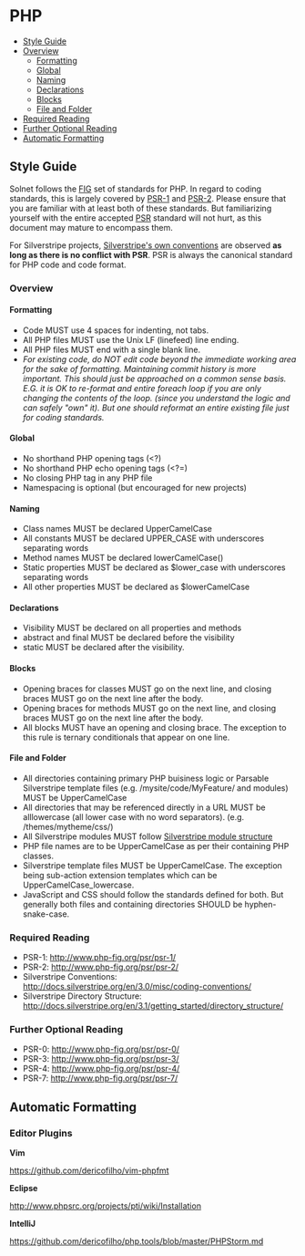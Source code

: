 # PHP

 - [Style Guide](#style-guide)
 - [Overview](#overview)
   - [Formatting](#formatting)
   - [Global](#global)
   - [Naming](#naming)
   - [Declarations](#declarations)
   - [Blocks](#blocks)
   - [File and Folder](#file-and-folder)
 - [Required Reading](#required-reading)
 - [Further Optional Reading](#further-optional-reading)
 - [Automatic Formatting](#automatic-formatting)

## Style Guide

Solnet follows the [FIG](http://www.php-fig.org/psr/) set of standards for PHP. In regard to coding standards, this is largely covered by [PSR-1](http://www.php-fig.org/psr/psr-1/) and [PSR-2](http://www.php-fig.org/psr/psr-2/). Please ensure that you are familiar with at least both of these standards. But familiarizing yourself with the entire accepted [PSR](http://www.php-fig.org/psr/) standard will not hurt, as this document may mature to encompass them.

For Silverstripe projects, [Silverstripe's own conventions](http://docs.silverstripe.org/en/3.0/misc/coding-conventions/) are observed <b>as long as there is no conflict with PSR</b>. PSR is always the canonical standard for PHP code and code format.

### Overview

#### Formatting
* Code MUST use 4 spaces for indenting, not tabs.
* All PHP files MUST use the Unix LF (linefeed) line ending.
* All PHP files MUST end with a single blank line.
* *For existing code, do NOT edit code beyond the immediate working area for the sake of formatting. Maintaining commit history is more important. This should just be approached on a common sense basis. E.G. it is OK to re-format and entire foreach loop if you are only changing the contents of the loop. (since you understand the logic and can safely "own" it). But one should reformat an entire existing file just for coding standards.*

#### Global
* No shorthand PHP opening tags (<?)
* No shorthand PHP echo opening tags (<?=)
* No closing PHP tag in any PHP file
* Namespacing is optional (but encouraged for new projects)

#### Naming
* Class names MUST be declared UpperCamelCase
* All constants MUST be declared UPPER_CASE with underscores separating words
* Method names MUST be declared lowerCamelCase()
* Static properties MUST be declared as $lower_case with underscores separating words
* All other properties MUST be declared as $lowerCamelCase

#### Declarations
* Visibility MUST be declared on all properties and methods
* abstract and final MUST be declared before the visibility
* static MUST be declared after the visibility.

#### Blocks
* Opening braces for classes MUST go on the next line, and closing braces MUST go on the next line after the body.
* Opening braces for methods MUST go on the next line, and closing braces MUST go on the next line after the body.
* All blocks MUST have an opening and closing brace. The exception to this rule is ternary conditionals that appear on one line.

#### File and Folder
* All directories containing primary PHP buisiness logic or Parsable Silverstripe template files (e.g. /mysite/code/MyFeature/ and modules) MUST be UpperCamelCase
* All directories that may be referenced directly in a URL MUST be alllowercase (all lower case with no word separators). (e.g. /themes/mytheme/css/)
* All Silverstripe modules MUST follow [Silverstripe module structure](http://docs.silverstripe.org/en/2.4/topics/directory-structure/)
* PHP file names are to be UpperCamelCase as per their containing PHP classes.
* Silverstripe template files MUST be UpperCamelCase. The exception being sub-action extension templates which can be UpperCamelCase_lowercase.
* JavaScript and CSS should follow the standards defined for both. But generally both files and containing directories SHOULD be hyphen-snake-case.

### Required Reading
* PSR-1: http://www.php-fig.org/psr/psr-1/
* PSR-2: http://www.php-fig.org/psr/psr-2/
* Silverstripe Conventions: http://docs.silverstripe.org/en/3.0/misc/coding-conventions/
* Silverstripe Directory Structure: http://docs.silverstripe.org/en/3.1/getting_started/directory_structure/

### Further Optional Reading
* PSR-0: http://www.php-fig.org/psr/psr-0/
* PSR-3: http://www.php-fig.org/psr/psr-3/
* PSR-4: http://www.php-fig.org/psr/psr-4/
* PSR-7: http://www.php-fig.org/psr/psr-7/

## Automatic Formatting

### Editor Plugins

**Vim**

https://github.com/dericofilho/vim-phpfmt

**Eclipse**

http://www.phpsrc.org/projects/pti/wiki/Installation

**IntelliJ**

https://github.com/dericofilho/php.tools/blob/master/PHPStorm.md
